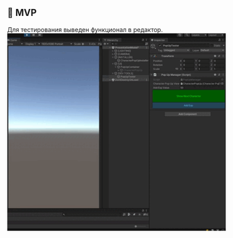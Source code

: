 ## :notebook: MVP
 
Для тестирования выведен функционал в редактор.
![alt text](https://github.com/AlexDevEdd/Characters_PopUp/blob/main/Character%20PopUp.gif)

